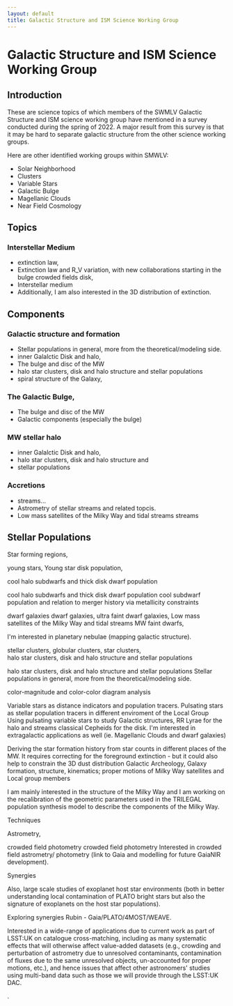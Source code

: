 ```yaml
---
layout: default
title: Galactic Structure and ISM Science Working Group
---
```


<h1>Galactic Structure and ISM Science Working Group</h1>

<h2>Introduction</h2>

These are science topics of which members of the SWMLV Galactic Structure and ISM science working group have mentioned in a survey conducted during the spring of 2022. 
A major result from this survey is that it may be hard to separate galactic structure from the other
science working groups.

Here are other identified working groups within SMWLV:
* Solar Neighborhood
* Clusters
* Variable Stars
* Galactic Bulge
* Magellanic Clouds
* Near Field Cosmology



<h2>Topics</h2>

<h3>Interstellar Medium</h3>

* extinction law, 
* Extinction law and R_V variation, with new collaborations starting in the bulge crowded fields
disk, 
* Interstellar medium
* Additionally, I am also interested in the 3D distribution of extinction.


## Components

### Galactic structure and formation
* Stellar populations in general, more from the theoretical/modeling side.
* inner Galalctic Disk and halo, 
* The bulge and disc of the MW
* halo star clusters, disk and halo structure and 
stellar populations
* spiral structure of the Galaxy, 

### The Galactic Bulge, 
* The bulge and disc of the MW
* Galactic components (especially the bulge)


### MW stellar halo
* inner Galalctic Disk and halo, 
* halo star clusters, disk and halo structure and 
* stellar populations

### Accretions
* streams... 
* Astrometry of stellar streams and related topcis.
* Low mass satellites of the Milky Way and tidal streams
streams


## Stellar Populations

Star forming regions, 

young stars, 
Young star disk population, 


cool halo subdwarfs and thick disk dwarf population


cool halo subdwarfs and thick disk dwarf population
cool subdwarf population and relation to merger history via metallicity constraints

dwarf galaxies
dwarf galaxies, 
ultra faint dwarf galaxies, 
Low mass satellites of the Milky Way and tidal streams
MW faint dwarfs, 


I'm interested in planetary nebulae (mapping galactic structure). 

stellar clusters,
globular clusters,
star clusters,  
halo star clusters, disk and halo structure and 
stellar populations


halo star clusters, disk and halo structure and 
stellar populations
Stellar populations in general, more from the theoretical/modeling side.

color-magnitude and color-color diagram analysis

Variable stars as distance indicators and population tracers. 
Pulsating stars as stellar population tracers in different enviroment of the Local Group
Using pulsating variable stars to study Galactic structures, 
	RR Lyrae for the halo and streams
	classical Cepheids for the disk. 
	I'm interested in extragalactic applications as well (ie. Magellanic Clouds and dwarf galaxies)





Deriving the star formation history from star counts in different places of the MW. It requires correcting for the foreground extinction - but it could also help to constrain the 3D dust distribution
Galactic Archeology, 
Galaxy formation, structure, kinematics; proper motions of Milky Way satellites and Local group members 


I am mainly interested in the structure of the Milky Way and I am working on the recalibration of the geometric parameters used in the TRILEGAL population synthesis model to describe the components of the Milky Way. 


Techniques

Astrometry, 


crowded field photometry
crowded field photometry
Interested in crowded field astrometry/ photometry (link to Gaia and modelling for future GaiaNIR development). 


Synergies

Also, large scale studies of exoplanet host star environments (both in better understanding local contamination of PLATO bright stars but also the signature of exoplanets on the host star populations). 


Exploring synergies Rubin - Gaia/PLATO/4MOST/WEAVE.


Interested in a wide-range of applications due to current work as part of LSST:UK on catalogue cross-matching, 
including as many systematic effects that will otherwise affect value-added datasets 
(e.g., crowding and perturbation of astrometry due to unresolved contaminants, 
contamination of fluxes due to the same unresolved objects, 
un-accounted for proper motions, etc.), 
and hence issues that affect other astronomers' studies using multi-band data such as those we will provide through the LSST:UK DAC.






.







